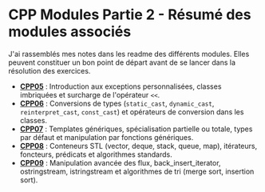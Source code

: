 # CPP Modules Partie 2 - Résumé des modules associés

J'ai rassemblés mes notes dans les readme des différents modules. Elles peuvent constituer un bon point de départ avant de se lancer dans la résolution des exercices.

- [**CPP05**](https://github.com/FXC-ai/cpp_module_2/tree/main/cpp05) : Introduction aux exceptions personnalisées, classes imbriquées et surcharge de l'opérateur `<<`.
- [**CPP06**](https://github.com/FXC-ai/cpp_module_2/tree/main/cpp06) : Conversions de types (`static_cast`, `dynamic_cast`, `reinterpret_cast`, `const_cast`) et opérateurs de conversion dans les classes.
- [**CPP07**](https://github.com/FXC-ai/cpp_module_2/tree/main/cpp07) : Templates génériques, spécialisation partielle ou totale, types par défaut et manipulation par fonctions génériques.
- [**CPP08**](https://github.com/FXC-ai/cpp_module_2/tree/main/cpp08) : Conteneurs STL (vector, deque, stack, queue, map), itérateurs, foncteurs, prédicats et algorithmes standards.
- [**CPP09**](https://github.com/FXC-ai/cpp_module_2/tree/main/cpp09) : Manipulation avancée des flux, back_insert_iterator, ostringstream, istringstream et algorithmes de tri (merge sort, insertion sort).
